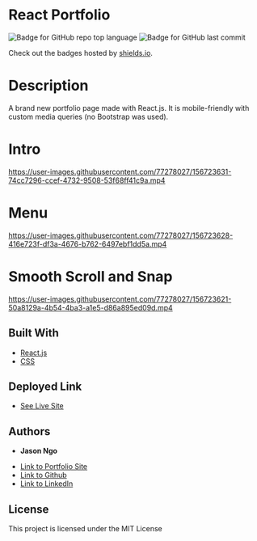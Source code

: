 # React Portfolio

  ![Badge for GitHub repo top language](https://img.shields.io/github/languages/top/jsncorn/react-portfolio?style=flat&logo=appveyor) ![Badge for GitHub last commit](https://img.shields.io/github/last-commit/jsncorn/react-portfolio?style=flat&logo=appveyor)
  
  Check out the badges hosted by [shields.io](https://shields.io/).
  
# Description

A brand new portfolio page made with React.js. It is mobile-friendly with custom media queries (no Bootstrap was used). 

# Intro
https://user-images.githubusercontent.com/77278027/156723631-74cc7296-ccef-4732-9508-53f68ff41c9a.mp4

# Menu
https://user-images.githubusercontent.com/77278027/156723628-416e723f-df3a-4676-b762-6497ebf1dd5a.mp4

# Smooth Scroll and Snap
https://user-images.githubusercontent.com/77278027/156723621-50a8129a-4b54-4ba3-a1e5-d86a895ed09d.mp4




## Built With

* [React.js](https://reactjs.org/)
* [CSS](https://developer.mozilla.org/en-US/docs/Web/CSS)

## Deployed Link

* [See Live Site](https://jsncorn.github.io/react-portfolio/)


## Authors

* **Jason Ngo** 

- [Link to Portfolio Site](https://jsncorn.github.io/portfolio-v2/)
- [Link to Github](https://github.com/jsncorn)
- [Link to LinkedIn](https://www.linkedin.com/in/jason-ngo-050b481b3/)

## License

This project is licensed under the MIT License 
